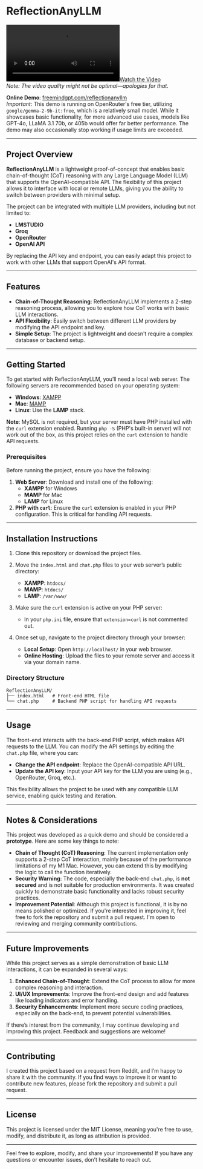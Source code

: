 # ReflectionAnyLLM

[![Watch the Video](ReflectionAnyLLM.mp4)](ReflectionAnyLLM.mp4)  
*Note: The video quality might not be optimal—apologies for that.*

**Online Demo**: [freemindgpt.com/reflectionanyllm](https://freemindgpt.com/reflectionanyllm/)  
*Important*: This demo is running on OpenRouter's free tier, utilizing `google/gemma-2-9b-it:free`, which is a relatively small model. While it showcases basic functionality, for more advanced use cases, models like GPT-4o, LLaMA 3.1 70b, or 405b would offer far better performance. The demo may also occasionally stop working if usage limits are exceeded.

---

## Project Overview

**ReflectionAnyLLM** is a lightweight proof-of-concept that enables basic chain-of-thought (CoT) reasoning with any Large Language Model (LLM) that supports the OpenAI-compatible API. The flexibility of this project allows it to interface with local or remote LLMs, giving you the ability to switch between providers with minimal setup.

The project can be integrated with multiple LLM providers, including but not limited to:

- **LMSTUDIO**
- **Groq**
- **OpenRouter**
- **OpenAI API**

By replacing the API key and endpoint, you can easily adapt this project to work with other LLMs that support OpenAI's API format.

---

## Features

- **Chain-of-Thought Reasoning**: ReflectionAnyLLM implements a 2-step reasoning process, allowing you to explore how CoT works with basic LLM interactions.
- **API Flexibility**: Easily switch between different LLM providers by modifying the API endpoint and key.
- **Simple Setup**: The project is lightweight and doesn't require a complex database or backend setup.
  
---

## Getting Started

To get started with ReflectionAnyLLM, you’ll need a local web server. The following servers are recommended based on your operating system:

- **Windows**: [XAMPP](https://www.apachefriends.org/index.html)
- **Mac**: [MAMP](https://www.mamp.info/en/)
- **Linux**: Use the **LAMP** stack.

**Note**: MySQL is not required, but your server must have PHP installed with the `curl` extension enabled. Running `php -S` (PHP's built-in server) will not work out of the box, as this project relies on the `curl` extension to handle API requests.

### Prerequisites

Before running the project, ensure you have the following:

1. **Web Server**: Download and install one of the following:
   - **XAMPP** for Windows
   - **MAMP** for Mac
   - **LAMP** for Linux
2. **PHP with `curl`**: Ensure the `curl` extension is enabled in your PHP configuration. This is critical for handling API requests.

---

## Installation Instructions

1. Clone this repository or download the project files.
2. Move the `index.html` and `chat.php` files to your web server’s public directory:
   - **XAMPP**: `htdocs/`
   - **MAMP**: `htdocs/`
   - **LAMP**: `/var/www/`
3. Make sure the `curl` extension is active on your PHP server:
   - In your `php.ini` file, ensure that `extension=curl` is not commented out.
4. Once set up, navigate to the project directory through your browser:

   - **Local Setup**: Open `http://localhost/` in your web browser.
   - **Online Hosting**: Upload the files to your remote server and access it via your domain name.

### Directory Structure

```plaintext
ReflectionAnyLLM/
├── index.html   # Front-end HTML file
└── chat.php     # Backend PHP script for handling API requests
```

---

## Usage

The front-end interacts with the back-end PHP script, which makes API requests to the LLM. You can modify the API settings by editing the `chat.php` file, where you can:

- **Change the API endpoint**: Replace the OpenAI-compatible API URL.
- **Update the API key**: Input your API key for the LLM you are using (e.g., OpenRouter, Groq, etc.).

This flexibility allows the project to be used with any compatible LLM service, enabling quick testing and iteration.

---

## Notes & Considerations

This project was developed as a quick demo and should be considered a **prototype**. Here are some key things to note:

- **Chain of Thought (CoT) Reasoning**: The current implementation only supports a 2-step CoT interaction, mainly because of the performance limitations of my M1 Mac. However, you can extend this by modifying the logic to call the function iteratively.
- **Security Warning**: The code, especially the back-end `chat.php`, is **not secured** and is not suitable for production environments. It was created quickly to demonstrate basic functionality and lacks robust security practices.
- **Improvement Potential**: Although this project is functional, it is by no means polished or optimized. If you're interested in improving it, feel free to fork the repository and submit a pull request. I'm open to reviewing and merging community contributions.

---

## Future Improvements

While this project serves as a simple demonstration of basic LLM interactions, it can be expanded in several ways:

1. **Enhanced Chain-of-Thought**: Extend the CoT process to allow for more complex reasoning and interaction.
2. **UI/UX Improvements**: Improve the front-end design and add features like loading indicators and error handling.
3. **Security Enhancements**: Implement more secure coding practices, especially on the back-end, to prevent potential vulnerabilities.

If there’s interest from the community, I may continue developing and improving this project. Feedback and suggestions are welcome!

---

## Contributing

I created this project based on a request from Reddit, and I’m happy to share it with the community. If you find ways to improve it or want to contribute new features, please fork the repository and submit a pull request.

---

## License

This project is licensed under the MIT License, meaning you're free to use, modify, and distribute it, as long as attribution is provided.

---

Feel free to explore, modify, and share your improvements! If you have any questions or encounter issues, don’t hesitate to reach out.
